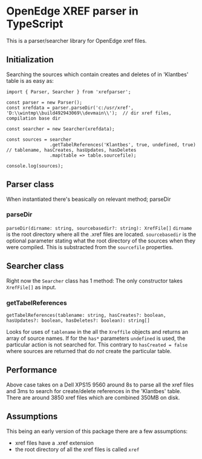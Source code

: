 # OpenEdge XREF parser in TypeScript

This is a parser/searcher library for OpenEdge xref files.

## Initialization

Searching the sources which contain creates and deletes of in 'Klantbes' table is as easy as:

```
import { Parser, Searcher } from 'xrefparser';

const parser = new Parser();
const xrefdata = parser.parseDir('c:/usr/xref', 'D:\\wintmp\\build492943069\\devmain\\');  // dir xref files, compilation base dir

const searcher = new Searcher(xrefdata);

const sources = searcher
                .getTabelReferences('Klantbes', true, undefined, true)  // tablename, hasCreates, hasUpdates, hasDeletes
                .map(table => table.sourcefile);

console.log(sources);

```

## Parser class
When instantiated there's beasically on relevant method; parseDir

### parseDir
```parseDir(dirname: string, sourcebasedir?: string): XrefFile[]```
`dirname` is the root directory where all the .xref files are located.
`sourcebasedir` is the optional parameter stating what the root directory of the sources when they were compiled. This is substracted from the `sourcefile` properties.

## Searcher class
Right now the `Searcher` class has 1 method:
The only constructor takes `XrefFile[]` as input.

### getTabelReferences
```getTabelReferences(tablename: string, hasCreates?: boolean, hasUpdates?: boolean, hasDeletes?: boolean): string[]```

Looks for uses of `tablename` in the all the `Xreffile` objects and returns an array of source names. If for the `has*` parameters `undefined` is used, the particular action is not searched for. This contrary to `hasCreated = false` where sources are returned that do *not* create the particular table.

## Performance
Above case takes on a Dell XPS15 9560 around 8s to parse all the xref files and 3ms to search for create/delete references in the 'Klantbes' table.
There are around 3850 xref files which are combined 350MB on disk.

## Assumptions
This being an early version of this package there are a few assumptions:
- xref files have a .xref extension
- the root directory of all the xref files is called `xref`

